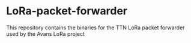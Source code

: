# LoRa-packet-forwarder
This repository contains the binaries for the TTN LoRa packet forwarder used by the Avans LoRa project
